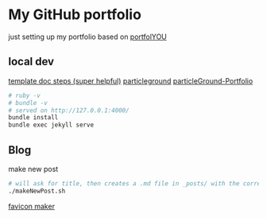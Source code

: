 # My GitHub portfolio

just setting up my portfolio based on [portfolYOU](https://YoussefRaafatNasry.github.io/portfolYOU/docs/)

## local dev

[template doc steps (super helpful)](https://youssefraafatnasry.github.io/portfolYOU/docs/)
[particleground](https://github.com/jnicol/particleground)
[particleGround-Portfolio](https://github.com/itsron143/ParticleGround-Portfolio)

```bash
# ruby -v
# bundle -v
# served on http://127.0.0.1:4000/
bundle install
bundle exec jekyll serve
```

## Blog

make new post

```bash
# will ask for title, then creates a .md file in _posts/ with the correct date format in the filename
./makeNewPost.sh
```

[favicon maker](https://favicon.io/favicon-converter/)